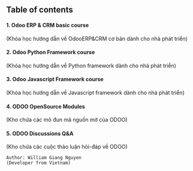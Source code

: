 ## Table of contents
#### 1. Odoo ERP & CRM basic course 
(Khóa học hướng dẫn về OdooERP&CRM cơ bản dành cho nhà phát triển)
#### 2. Odoo Python Framework course
(Khóa học hướng dẫn về Python framework dành cho nhà phát triển)
#### 3. Odoo Javascript Framework course
(Khóa học hướng dẫn về Javascript framework dành cho nhà phát triển)
#### 4. ODOO OpenSource Modules
(Kho chứa các mô đun mã nguồn mở của ODOO)
#### 5. ODOO Discussions Q&A
(Kho chứa các cuộc thảo luận hỏi-đáp về ODOO)

```
Author: William Giang Nguyen
(Developer from Vietnam)
```